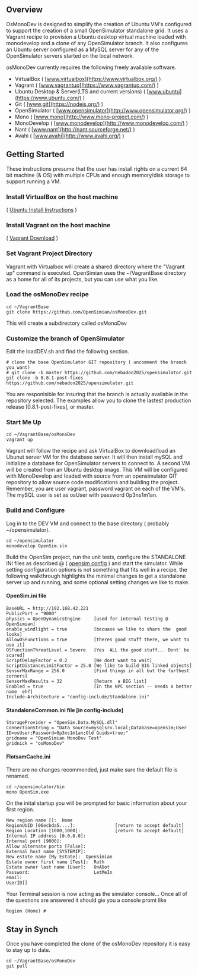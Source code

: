 ## Overview

OsMonoDev is designed to simplify the creation of Ubuntu VM's configured to support the creation of a small OpenSimulator standalone grid.  It uses a Vagrant recipe to provision a Ubuntu desktop virtual machine loaded with monodevelop and a clone of any OpenSimulator branch.  It also configures an Ubuntu server configured as a MySQL server for any of the OpenSimulator servers started on the local network.

osMonoDev currently requires the following freely available software.
* VirtualBox ( [www.virtualbox](https://www.virtualbox.org/) )
* Vagrant ( [www.vagrantup](https://www.vagrantup.com/) )
* Ubuntu Desktop & Server(LTS and current versions) ( [www.ubuntu](https://www.ubuntu.com/) )
* Git  ( [www.git](https://nodejs.org/) )
* OpenSimulator   ( [www.opensimulator](http://www.opensimulator.org/) )
* Mono   ( [www.mono](http://www.mono-project.com/) )
* MonoDevelop   ( [www.monodevelop](http://www.monodevelop.com/) )
* Nant   ( [www.nant](http://nant.sourceforge.net/) )
* Avahi   ( [www.avahi](http://www.avahi.org/) )


## Getting Started
These instructions presume that the user has install rights on a current 64 bit machine (& OS) with multiple CPUs and enough memory/disk storage to support running a VM.

### Install VirtualBox on the host machine
 ( [Ubuntu Install Instructions](https://help.ubuntu.com/community/VirtualBox/Installation) )

### Install Vagrant on the host machine
 ( [Vagrant Download](http://www.vagrantup.com/downloads) )

### Set Vagrant Project Directory
Vagrant with Virtualbox will create a shared directory where the  "Vagrant up" command is executed.
OpenSimian uses the ~/VagrantBase directory as a home for all of its projects, but you can use what you like.

### Load the osMonoDev recipe
    cd ~/VagrantBase
    git clone https://github.com/OpenSimian/osMonoDev.git  
This will create a subdirectory called  osMonoDev

### Customize the branch of OpenSimulator
Edit the loadDEV.sh and find the following section.

    # clone the base OpenSimulator GIT repository ( uncomment the branch you want)
    # git clone -b master https://github.com/nebadon2025/opensimulator.git
    git clone -b 0.8.1-post-fixes https://github.com/nebadon2025/opensimulator.git
    
You are responisible for insuring that the branch is actually available in the repository selected.
The examples allow you to clone the lastest production release [0.8.1-post-fixes], or master.

### Start Me Up
    cd ~/VagrantBase/osMonoDev
    vagrant up

Vagrant will follow the recipe and ask VirtualBox to download/load an Ubunut server VM for the database server. It will then install mySQL and initialize a database for OpenSimulator servers to connect to.  A second VM will be created from an Ubuntu desktop image.  This VM will be configured with MonoDevelop and loaded with source from an opensimulator GIT repository to allow source code modifications and building the project. 
Remember, you are user vagrant, password vagrant on each of the VM's.  The mySQL user is set as osUser with password 0p3ns1m1an.

### Build and Configure
Log in to the DEV VM and connect to the base directory ( probably ~/opensimulator).

    cd ~/opensimulator
    monodevelop OpenSim.sln

Build the OpenSim project, run the unit tests,  configure the STANDALONE INI files as described @  ( [opensim config](http://opensimulator.org/wiki/Configuration) ) and  start the simulator.  While setting configuration options is not something that fits well in a recipe,  the following walkthrough highlights the minimal changes to get a standalone server up and running, and some optional setting changes we like to make.

#### OpenSim.ini file
    BaseURL = http://192.168.42.221
    PublicPort = "9000"
    physics = OpenDynamicsEngine     [used for internal testing @ OpenSimian]
    enable_windlight = true          [becuase we like to share the  good looks]
    AllowOSFunctions = true          [theres good stuff there, we want to use it]
    OSFunctionThreatLevel = Severe   [Yes  ALL the good stuff... Dont' be scared]
    ScriptDelayFactor = 0.2          [We dont want to wait]
    ScriptDistanceLimitFactor = 25.0 [We like to build BIG linked objects]
    SensorMaxRange = 256.0           [Find things in all but the farthest corners]
    SensorMaxResults = 32            [Return  a BIG list]
    Enabled = true                   [In the NPC section -- needs a better name  eh?]
    Include-Architecture = "config-include/Standalone.ini"
#### StandaloneCommon.ini file  [in config-include]
    StorageProvider = "OpenSim.Data.MySQL.dll"
    ConnectionString = "Data Source=mysqlsrv.local;Database=opensim;User ID=osUser;Password=0p3ns1m1an;Old Guids=true;"
    gridname = "OpenSimian MonoDev Test"
    gridnick = "osMonoDev"
#### FlotsamCache.ini
There are no changes recommended,  just make sure the default file is renamed.

    cd ~/opensimulator/bin
    mono OpenSim.exe

On the inital startup you will be prompted for basic information about your first region.

    New region name []:  Home
    RegionUUID [06ecbda5....]:               [return to accept default]
    Region Location [1000,1000]:             [return to accept default]
    Internal IP address [0.0.0.0]:
    Internal port [9000]:
    Allow alternate ports [False]: 
    External host name [SYSTEMIP]: 
    New estate name [My Estate]:  OpenSimian
    Estate owner first name [Test]:  Ruth
    Estate owner last name [User]:   OnADot
    Password:                        LetMeIn
    email:
    UserID[]

Your Terminal session is now acting as the simulator console...   Once all of the questions are answered   it should gie you a console promt like 

    Region (Home) # 


## Stay in Synch
Once you have completed the clone of the osMonoDev repository it is easy to stay up to date.

    cd ~/VagrantBase/osMonoDev
    git pull


